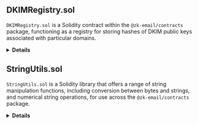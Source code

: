 
## DKIMRegistry.sol

`DKIMRegistry.sol` is a Solidity contract within the `@zk-email/contracts` package, functioning as a registry for storing hashes of DKIM public keys associated with particular domains.

<details>
<summary><b>Details</b></summary>

1. **Registering DKIM Public Key Hashes**: Developers can use the contract to register new hashes of DKIM public keys for a domain, so that any email sent from the domain can be verified against the blockchain-stored hash.

2. **Validating DKIM Public Key Hashes**: The contract allows for the validation of a registered DKIM public key hash. This helps verify if the public key in an email matches the one registered in the blockchain for the domain, confirming the email's authenticity.

3. **Revoking Compromised Keys**: In the event of a security breach or compromise of a private key, developers can revoke the associated DKIM public key hash to prevent misuse.

For a detailed overview of its functionalities, please refer to the source file: [DKIMRegistry.sol](./DKIMRegistry.sol)
</details>

## StringUtils.sol

`StringUtils.sol` is a Solidity library that offers a range of string manipulation functions, including conversion between bytes and strings, and numerical string operations, for use across the `@zk-email/contracts` package.

<details>
<summary><b>Details</b></summary>

#### Converting Values to Strings
- **To Hex String**: Convert a `uint256` to its ASCII `string` hexadecimal representation.

```solidity
string memory hexString = StringUtils.toHexString(12345, 4);
// hexString will be "0x3039" 
```
- **To Hex String Without Prefix**: Similar to `toHexString` but without the "0x" prefix.


```solidity
string memory hexStringNoPrefix = StringUtils.toHexStringNoPrefix(12345, 4);
// hexStringNoPrefix will be "3039"
```
- **To String from Various Types**: Convert `uint256`, `bytes32`, or `address` to a string.

```solidity
string memory uintToString = StringUtils.toString(uint256(12345));
string memory bytesToString = StringUtils.toString(bytes32("data"));
string memory addressToString = StringUtils.toString(address(0x123));
```

#### String Comparisons
- **String Equality**: Check if two strings are equal.

```solidity
bool isEqual = StringUtils.stringEq("hello", "hello");
// isEqual will be true
```

#### Advanced String Manipulations

- **Remove Trailing Zeros**: Trims trailing zeros from a string representation of bytes.

```solidity
string memory trimmedString = StringUtils.removeTrailingZeros("hello\x00\x00");
// trimmedString will be "hello"
```

- **Convert Packed Bytes to String**: Unpacks `uint256` values into a string, useful for handling compact data representations. 1 packed byte = 31 normal bytes.
- **Upper and Lower Case Conversion**: Convert a string to all uppercase or lowercase.

```solidity
string memory upperString = StringUtils.upper("hello"); // "HELLO"
string memory lowerString = StringUtils.lower("HELLO"); // "hello"
```
</details>

